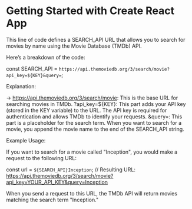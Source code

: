 # Getting Started with Create React App

This line of code defines a SEARCH_API URL that allows you to search for movies by name using the Movie Database (TMDb) API.

Here’s a breakdown of the code:

const SEARCH_API = `https://api.themoviedb.org/3/search/movie?api_key=${KEY}&query=`;

Explanation:

-> https://api.themoviedb.org/3/search/movie: This is the base URL for searching movies in TMDb.
    ?api_key=${KEY}: This part adds your API key (stored in the KEY variable) to the URL. The API key is required for authentication and allows TMDb to identify your requests.
    &query=: This part is a placeholder for the search term. When you want to search for a movie, you append the movie name to the end of the SEARCH_API string.

Example Usage:

If you want to search for a movie called "Inception", you would make a request to the following URL:

const url = `${SEARCH_API}Inception`;
// Resulting URL: https://api.themoviedb.org/3/search/movie?api_key=YOUR_API_KEY&query=Inception

When you send a request to this URL, the TMDb API will return movies matching the search term "Inception."